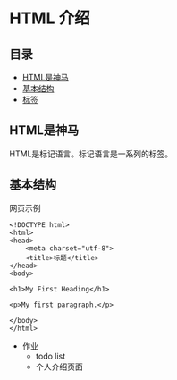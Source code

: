 # HTML 介绍
## 目录
* [HTML是神马](#what)
* [基本结构](#what)
* [标签](#)

## <a name="what">HTML是神马</a>
HTML是标记语言。标记语言是一系列的标签。

## <a name="what">基本结构</a>
网页示例
```
<!DOCTYPE html>
<html>
<head>
    <meta charset="utf-8">
    <title>标题</title>
</head>
<body>

<h1>My First Heading</h1>

<p>My first paragraph.</p>

</body>
</html>
```

* 作业
    * todo list
    * 个人介绍页面